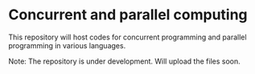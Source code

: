 # Concurrent and parallel computing

This repository will host codes for concurrent programming and parallel programming in various languages.

Note: The repository is under development. Will upload the files soon.
